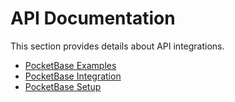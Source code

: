# API Documentation

This section provides details about API integrations.

- [PocketBase Examples](./pocketbase-examples.md)
- [PocketBase Integration](./pocketbase-integration.md)
- [PocketBase Setup](./pocketbase-setup.md)
